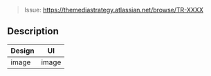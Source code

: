 > Issue: https://themediastrategy.atlassian.net/browse/TR-XXXX

## Description

| Design | UI    |
| ------ | ----- |
| image  | image |

<!--
Please briefly describe your changes here &
provide information that is useful to the reviewer, e.g.
  - how to navigate to the feature
  - why the feature was done in a certain way
  - a screengrab or gif of the feature

Checklist:
- ✅ Your code does not introduce any new warnings within the app - these can be seen via LogBox
- ✅ You have run `yarn test` and all tests have passed
- ✅ Code behaves and appears as described by the specification
- ✅ Tests have been added
- ✅ Changes have been smoke-tested in android and ios
- ✅ Changes are only related to the description
  -->

### 
